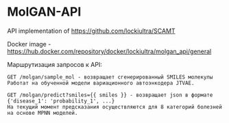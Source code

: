 # MolGAN-API
API implementation of https://github.com/lockiultra/SCAMT

Docker image - https://hub.docker.com/repository/docker/lockiultra/molgan_api/general

Маршрутизация запросов к API:
```
GET /molgan/sample_mol - возвращает сгенерированный SMILES молекулы
Работат на обученной модели вариационного автоэнкодера JTVAE.
```

```
GET /molgan/predict?smiles={{ smiles }} - возвращает json в формате {'disease_1': 'probability_1', ...}
На текущий момент предсказания осуществляются для 8 категорий болезней на основе MPNN моделей.
```
